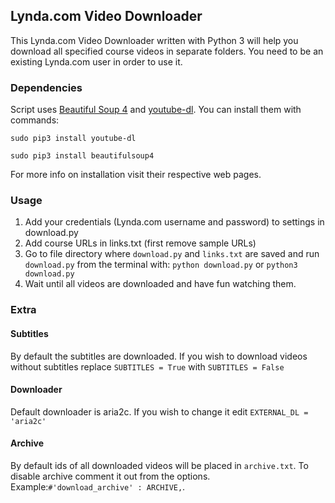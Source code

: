 ## Lynda.com Video Downloader
This Lynda.com Video Downloader written with Python 3 will help you download all specified course videos in separate folders. You need to be an existing Lynda.com user in order to use it.

### Dependencies
Script uses [Beautiful Soup 4](https://www.crummy.com/software/BeautifulSoup/bs4/doc/) and [youtube-dl](https://github.com/rg3/youtube-dl). You can install them with commands:

```sudo pip3 install youtube-dl```

```sudo pip3 install beautifulsoup4```

For more info on installation visit their respective web pages.


### Usage
1. Add your credentials (Lynda.com username and password) to settings in download.py
2. Add course URLs in links.txt (first remove sample URLs)
3. Go to file directory where `download.py` and `links.txt` are saved and run `download.py` from the terminal with:
```python download.py```
or
```python3 download.py```
4. Wait until all videos are downloaded and have fun watching them.

### Extra
#### Subtitles
By default the subtitles are downloaded. If you wish to download videos without subtitles replace `SUBTITLES = True` with `SUBTITLES = False`

#### Downloader
Default downloader is aria2c. If you wish to change it edit `EXTERNAL_DL = 'aria2c'`

#### Archive
By default ids of all downloaded videos will be placed in `archive.txt`. To disable archive comment it out from the options. Example:`#'download_archive' : ARCHIVE,`.
